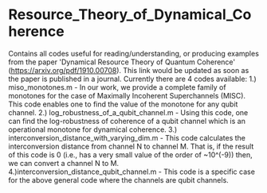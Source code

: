 # Resource_Theory_of_Dynamical_Coherence
Contains all codes useful for reading/understanding, or producing examples from the paper 'Dynamical Resource Theory of Quantum Coherence' (https://arxiv.org/pdf/1910.00708). This link would be updated as soon as the paper is published in a journal.
Currently there are 4 codes available:
1.) miso_monotones.m - In our work, we provide a complete family of monotones for the case of Maximally Incoherent Superchannels (MISC). This code enables one to find the value of the monotone for any qubit channel.
2.) log_robustness_of_a_qubit_channel.m - Using this code, one can find the log-robustness of coherence of a qubit channel which is an operational monotone for dynamical coherence.
3.) interconversion_distance_with_varying_dim.m - This code calculates the interconversion distance from channel N to channel M. That is, if the result of this code is 0 (i.e., has a very small value of the order of ~10^(-9)) then, we can convert a channel N to M.
4.)interconversion_distance_qubit_channel.m - This code is a specific case for the above general code where the channels are qubit channels.

